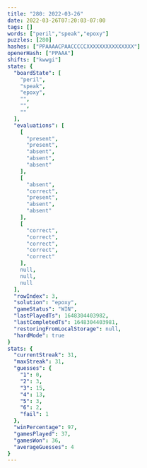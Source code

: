 ```yaml
---
title: "280: 2022-03-26"
date: 2022-03-26T07:20:03-07:00
tags: []
words: ["peril","speak","epoxy"]
puzzles: [280]
hashes: ["PPAAAACPAACCCCCXXXXXXXXXXXXXXX"]
openerHash: ["PPAAA"]
shifts: ["kwwgi"]
state: {
  "boardState": [
    "peril",
    "speak",
    "epoxy",
    "",
    "",
    ""
  ],
  "evaluations": [
    [
      "present",
      "present",
      "absent",
      "absent",
      "absent"
    ],
    [
      "absent",
      "correct",
      "present",
      "absent",
      "absent"
    ],
    [
      "correct",
      "correct",
      "correct",
      "correct",
      "correct"
    ],
    null,
    null,
    null
  ],
  "rowIndex": 3,
  "solution": "epoxy",
  "gameStatus": "WIN",
  "lastPlayedTs": 1648304403982,
  "lastCompletedTs": 1648304403981,
  "restoringFromLocalStorage": null,
  "hardMode": true
}
stats: {
  "currentStreak": 31,
  "maxStreak": 31,
  "guesses": {
    "1": 0,
    "2": 3,
    "3": 15,
    "4": 13,
    "5": 3,
    "6": 2,
    "fail": 1
  },
  "winPercentage": 97,
  "gamesPlayed": 37,
  "gamesWon": 36,
  "averageGuesses": 4
}
---
```


<!-- more -->
